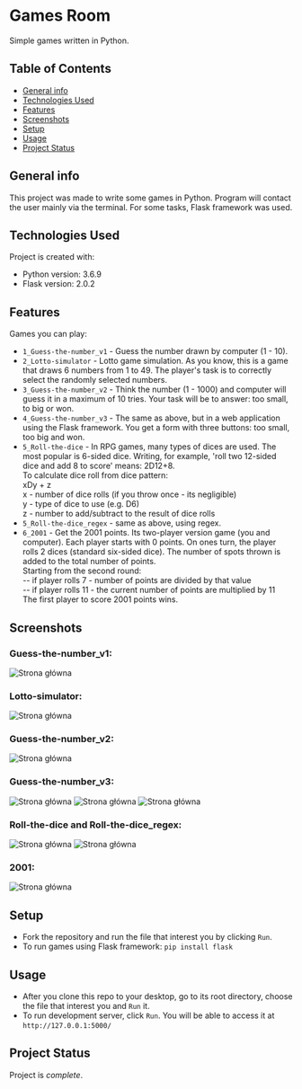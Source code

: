 # Games Room
Simple games written in Python.


## Table of Contents
* [General info](#general-info)
* [Technologies Used](#technologies-used)
* [Features](#features)
* [Screenshots](#screenshots)
* [Setup](#setup)
* [Usage](#usage)
* [Project Status](#project-status)


## General info
This project was made to write some games in Python. Program will contact the user mainly via the terminal.
For some tasks, Flask framework was used.


## Technologies Used
Project is created with:
* Python version: 3.6.9
* Flask version: 2.0.2


## Features
Games you can play:
* `1_Guess-the-number_v1` - Guess the number drawn by computer (1 - 10).
* `2_Lotto-simulator` - Lotto game simulation. As you know, this is a game that draws 6 numbers from 1 to 49.
The player's task is to correctly select the randomly selected numbers. 
* `3_Guess-the-number_v2` - Think the number (1 - 1000) and computer will guess it in a maximum of 10 tries. Your task
will be to answer: too small, to big or won.
* `4_Guess-the-number_v3` - The same as above, but in a web application using the Flask framework. You get a form with
three buttons: too small, too big and won.
* `5_Roll-the-dice` - In RPG games, many types of dices are used. The most popular is 6-sided dice. Writing, for
example, 'roll two 12-sided dice and add 8 to score' means: 2D12+8.<br>
To calculate dice roll from dice pattern: <br>
    xDy + z <br>
    x - number of dice rolls (if you throw once - its negligible) <br>
    y - type of dice to use (e.g. D6) <br>
    z - number to add/subtract to the result of dice rolls <br>
* `5_Roll-the-dice_regex` - same as above, using regex.
* `6_2001` - Get the 2001 points. Its two-player version game (you and computer). Each player starts with 0 points.
On ones turn, the player rolls 2 dices (standard six-sided dice). The number of spots thrown is added to the total
number of points. <br>
Starting from the second round: <br>
-- if player rolls 7 - number of points are divided by that value <br>
-- if player rolls 11 - the current number of points  are multiplied by 11 <br>
The first player to score 2001 points wins.


## Screenshots

### Guess-the-number_v1:
![Strona główna](./images/1.png)

### Lotto-simulator:
![Strona główna](./images/2.png)

### Guess-the-number_v2:
![Strona główna](./images/3.png)

### Guess-the-number_v3:
![Strona główna](./images/4.1.png)
![Strona główna](./images/4.2.png)
![Strona główna](./images/4.3.png)

### Roll-the-dice and Roll-the-dice_regex:
![Strona główna](./images/5.2.png)
![Strona główna](./images/5.1.png)

### 2001:
![Strona główna](./images/6.png)


## Setup
* Fork the repository and run the file that interest you by clicking `Run`.
* To run games using Flask framework: `pip install flask`


## Usage
* After you clone this repo to your desktop, go to its root directory, choose the file that interest you and `Run` it. <br>
* To run development server, click `Run`. You  will be able to access it at `http://127.0.0.1:5000/`


## Project Status
Project is _complete_.
